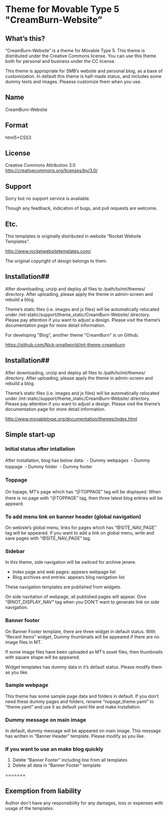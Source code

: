 # Theme for Movable Type 5 "CreamBurn-Website” #

## What’s this? ##
“CreamBurn-Website” is a theme for Movable Type 5. This theme is distributed under the Creative Commons license. You can use this theme both for personal and business under the CC license.

This theme is appropriate for SMB’s website and personal blog, as a base of customization. In default this theme is half-made status, and includes some dummy texts and images. Pleaese customize them when you use.

## Name ##
CreamBurn-Website

## Format ##
html5+CSS3

## License ##
Creative Commons Attribution 3.0
http://creativecommons.org/licenses/by/3.0/

## Support ##
Sorry but no support service is available.  

Though any feedback, indication of bugs, and pull requests are welcome.


## Etc. ##
This templates is originally distributed in website “Rocket Website Templates”.

http://www.rocketwebsitetemplates.com/

The original copyright of design belongs to them.

## Installation##
After downloading, unzip and deploy all files to /path/to/mt/themes/ directory.  After uploading, please apply the theme in admin-screen and rebuild a blog.

Theme’s static files (i.e. images and js files) will be automatically relocated under /mt-static/support/theme_static/CreamBurn-Website/ directory.  Please pay attention if you want to adjust a design. Please visit the theme’s documentation page for more detail information.

For developing "Blog", another theme "CreamBurn" is on Github.

https://github.com/Nick-smallworld/mt-theme-creamburn


## Installation##
After downloading, unzip and deploy all files to /path/to/mt/themes/ directory.  After uploading, please apply the theme in admin-screen and rebuild a blog.

Theme’s static files (i.e. images and js files) will be automatically relocated under /mt-static/support/theme_static/CreamBurn-Website/ directory.  Please pay attention if you want to adjust a design. Please visit the theme’s documentation page for more detail information.


http://www.movabletype.org/documentation/themes/index.html


## Simple start-up ##

### Initial status after intallation ###

After installation, blog has below data:
・Dummy webpages
・Dummy toppage
・Dummy folder
・Dummy footer

### Toppage ###
On topage, MT’s page which has “＠TOPPAGE” tag will be displayed.  When there is no page with “＠TOPPAGE” tag, then three latest blog entries will be appeard.

### To add menu link on banner header (global navigation) ###
On webiste’s global menu, links for pages which has “@SITE_NAV_PAGE” tag will be appeared. If you want to add a link on global menu, write and save pages with “@SITE_NAV_PAGE” tag.

### Sidebar ###
In this theme, side navigation will be switced for archive jenere.
* Index page and web pages: appears webpage list
* Blog archives and entries: appears blog navigation list

These navigation templates are published from widgets.

On side navitation of webpage, all published pages will appear. Give “@NOT_DISPLAY_NAV” tag when you DON’T want to generate link on side navigation.

### Banner footer ###

On Banner Footer template, there are three widget in default status.
With “Recent Items” widget, 
Dummy thumbnails will be appeared if there are no image files in MT.

If some image files have been uploaded as MT’s asset files, then thumbnails with square shape will be appeared.

Widget templates has dummy data in it’s default status. Please modify them as you like.

### Sample webpage ###
This theme has some sample page data and folders in default. If you don’t need these dummy pages and folders, rename “nopage_theme.yaml” to “theme.yaml” and use it as default yaml file and make installation.

### Dummy message on main image ###
In default, dummy message will be appeared on main image.
This message has written in “Banner Header” template. Please modify as you like.


### If you want to use an make blog quickly ###

1. Delete “Banner Footer” including line from all templates
2. Delete all data in “Banner Footer” template

=======

## Exemption from liability ##
Author don’t have any responsibility for any damages, loss or expenses with usage of the templates. 